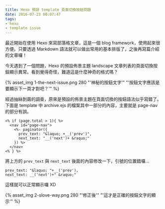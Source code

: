 ```yaml
---
title: Hexo 預設 template 頁面切換按鈕問題
date: 2016-07-23 00:07:47
tags:
- hexo
- template issue
---
```


最近開始在使用 Hexo 來寫部落格文章，這是一個 blog framework，使用起來很方便。只要透過 Markdown 語法就可以做出常用的基本排版了，之後再寫篇介紹的文章囉！

今天遇到了一個問題，Hexo 的預設佈景主題 landscape 文章列表的頁面切換按鈕顯示異常。看到覺得奇怪，難道這是什麼神奇的格式嗎？

{% asset_img 1-the-next-issue.png 280 "'神秘的按鈕文字'" "'按鈕文字應該是要顯示下一頁才對吧？'" %}

經過抽絲剝繭的調查，原來是預設的佈景主題在頁面切換的按鈕語法似乎寫錯了。
下面是 template 中 archive.ejs 的檔案其中一部分的內容，主要就是 page-nav 的部分有誤。

``` ejs
<% if (page.total > 1){ %>
  <nav id="page-nav">
    <%- paginator({
      prev_text: "&laquo; +__('prev')",
      next_text: "__('next')+ &raquo;"
    }) %>
  </nav>
<% } %>
```

將上方的 `prev_text` 與 `next_text` 後面的內容修改一下，引號的位置錯囉...

``` ejs
prev_text: "&laquo; "+__('prev'),
next_text: __('next')+" &raquo;"
```

這樣就可以正常顯示囉 XD

{% asset_img 2-slove-way.png 280 "'修正後'" "'這才是正確的按鈕文字的顯示'" %}